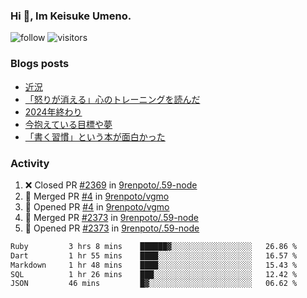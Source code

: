 ### Hi 👋, Im Keisuke Umeno.

<!--
**9renpoto/9renpoto** is a ✨ _special_ ✨ repository because its `README.md` (this file) appears on your GitHub profile.

Here are some ideas to get you started:

- 🔭 I’m currently working on ...
- 🌱 I’m currently learning ...
- 👯 I’m looking to collaborate on ...
- 🤔 I’m looking for help with ...
- 💬 Ask me about ...
- 📫 How to reach me: ...
- 😄 Pronouns: ...
- ⚡ Fun fact: ...
-->

![follow](https://img.shields.io/github/followers/9renpoto?label=Follow&style=social)
![visitors](https://komarev.com/ghpvc/?username=9renpoto&label=Profile%20views&color=0e75b6&style=flat)

### Blogs posts

<!-- BLOG-POST-LIST:START -->
- [近況](https://9renpoto.win/entry/2025/04/05/current_status)
- [「怒りが消える」心のトレーニングを読んだ](https://9renpoto.win/entry/2025/02/01/anger-management)
- [2024年終わり](https://9renpoto.win/entry/2024/12/31/2024-end)
- [今抱えている目標や夢](https://9renpoto.win/entry/2024/12/02/objective)
- [「書く習慣」という本が面白かった](https://9renpoto.win/entry/2024/11/11/leave_a_feeling_sad)
<!-- BLOG-POST-LIST:END -->

### Activity

<!--START_SECTION:activity-->
1. ❌ Closed PR [#2369](https://github.com/9renpoto/.59-node/pull/2369) in [9renpoto/.59-node](https://github.com/9renpoto/.59-node)
2. 🎉 Merged PR [#4](https://github.com/9renpoto/vgmo/pull/4) in [9renpoto/vgmo](https://github.com/9renpoto/vgmo)
3. 💪 Opened PR [#4](https://github.com/9renpoto/vgmo/pull/4) in [9renpoto/vgmo](https://github.com/9renpoto/vgmo)
4. 🎉 Merged PR [#2373](https://github.com/9renpoto/.59-node/pull/2373) in [9renpoto/.59-node](https://github.com/9renpoto/.59-node)
5. 💪 Opened PR [#2373](https://github.com/9renpoto/.59-node/pull/2373) in [9renpoto/.59-node](https://github.com/9renpoto/.59-node)
<!--END_SECTION:activity-->

<!--START_SECTION:waka-->

```txt
Ruby         3 hrs 8 mins    ██████▓░░░░░░░░░░░░░░░░░░   26.86 %
Dart         1 hr 55 mins    ████░░░░░░░░░░░░░░░░░░░░░   16.57 %
Markdown     1 hr 48 mins    ████░░░░░░░░░░░░░░░░░░░░░   15.43 %
SQL          1 hr 26 mins    ███░░░░░░░░░░░░░░░░░░░░░░   12.42 %
JSON         46 mins         █▓░░░░░░░░░░░░░░░░░░░░░░░   06.62 %
```

<!--END_SECTION:waka-->

